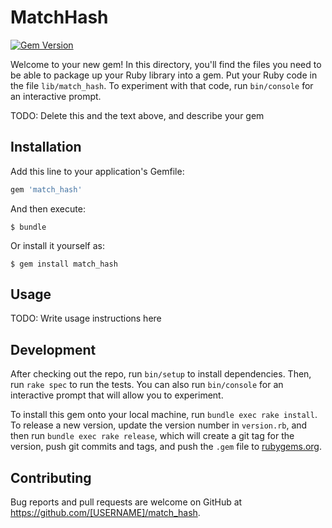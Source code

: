 # MatchHash

[![Gem Version](https://badge.fury.io/rb/match_hash.svg)](https://badge.fury.io/rb/match_hash)

Welcome to your new gem! In this directory, you'll find the files you need to be able to package up your Ruby library into a gem. Put your Ruby code in the file `lib/match_hash`. To experiment with that code, run `bin/console` for an interactive prompt.

TODO: Delete this and the text above, and describe your gem

## Installation

Add this line to your application's Gemfile:

```ruby
gem 'match_hash'
```

And then execute:

    $ bundle

Or install it yourself as:

    $ gem install match_hash

## Usage

TODO: Write usage instructions here

## Development

After checking out the repo, run `bin/setup` to install dependencies. Then, run `rake spec` to run the tests. You can also run `bin/console` for an interactive prompt that will allow you to experiment.

To install this gem onto your local machine, run `bundle exec rake install`. To release a new version, update the version number in `version.rb`, and then run `bundle exec rake release`, which will create a git tag for the version, push git commits and tags, and push the `.gem` file to [rubygems.org](https://rubygems.org).

## Contributing

Bug reports and pull requests are welcome on GitHub at https://github.com/[USERNAME]/match_hash.

